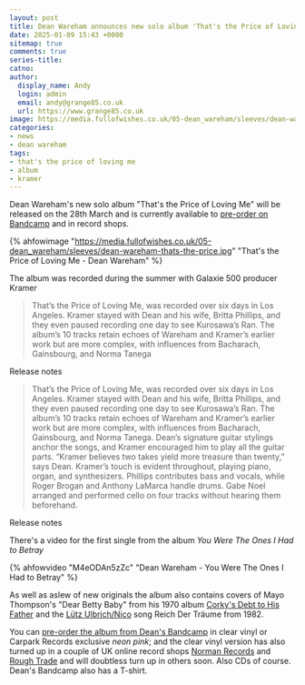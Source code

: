 ```yaml
---
layout: post
title: Dean Wareham announces new solo album 'That's the Price of Loving Me'
date: 2025-01-09 15:43 +0000
sitemap: true
comments: true
series-title:
catno:
author:
  display_name: Andy
  login: admin
  email: andy@grange85.co.uk
  url: https://www.grange85.co.uk
image: https://media.fullofwishes.co.uk/05-dean_wareham/sleeves/dean-wareham-thats-the-price.jpg
categories:
- news
- dean wareham
tags:
- that's the price of loving me
- album
- kramer
---
```

Dean Wareham's new solo album "That's the Price of Loving Me" will be released on the 28th March and is currently available to [pre-order on Bandcamp](https://deanwareham.bandcamp.com/album/thats-the-price-of-loving-me) and in record shops.

{% ahfowimage "https://media.fullofwishes.co.uk/05-dean_wareham/sleeves/dean-wareham-thats-the-price.jpg" "That's the Price of Loving Me - Dean Wareham" %}

The album was recorded during the summer with Galaxie 500 producer Kramer

<blockquote>
That’s the Price of Loving Me, was recorded over six days in Los Angeles. Kramer stayed with Dean and his wife, Britta Phillips, and they even paused recording one day to see Kurosawa’s Ran. The album’s 10 tracks retain echoes of Wareham and Kramer’s earlier work but are more complex, with influences from Bacharach, Gainsbourg, and Norma Tanega
</blockquote>
<p class="caption">Release notes</p>

<blockquote>
 That’s the Price of Loving Me, was recorded over six days in Los Angeles. Kramer stayed with Dean and his wife, Britta Phillips, and they even paused recording one day to see Kurosawa’s Ran. The album’s 10 tracks retain echoes of Wareham and Kramer’s earlier work but are more complex, with influences from Bacharach, Gainsbourg, and Norma Tanega. Dean’s signature guitar stylings anchor the songs, and Kramer encouraged him to play all the guitar parts. “Kramer believes two takes yield more treasure than twenty,” says Dean. Kramer’s touch is evident throughout, playing piano, organ, and synthesizers. Phillips contributes bass and vocals, while Roger Brogan and Anthony LaMarca handle drums. Gabe Noel arranged and performed cello on four tracks without hearing them beforehand.
</blockquote>
<p class="caption">Release notes</p>

There's a video for the first single from the album _You Were The Ones I Had to Betray_

{% ahfowvideo "M4eODAn5zZc" "Dean Wareham - You Were The Ones I Had to Betray" %}

As well as aslew of new originals the album also contains covers of Mayo Thompson's "Dear Betty Baby" from his 1970 album [Corky's Debt to His Father](https://en.wikipedia.org/wiki/Corky%27s_Debt_to_His_Father) and the [Lütz Ulbrich/Nico](https://de.wikipedia.org/wiki/L%C3%BC%C3%BCl) song Reich Der Träume from 1982.

You can [pre-order the album from Dean's Bandcamp](https://deanwareham.bandcamp.com/album/thats-the-price-of-loving-me) in clear vinyl or Carpark Records exclusive _neon pink_; and the clear vinyl version has also turned up in a couple of UK online record shops [Norman Records](https://www.normanrecords.com/records/207124-dean-wareham-thats-the-price-of-loving) and [Rough Trade](https://www.roughtrade.com/en-gb/product/dean-wareham/thats-the-price-of-loving-me) and will doubtless turn up in others soon. Also CDs of course. Dean's Bandcamp also has a T-shirt.


